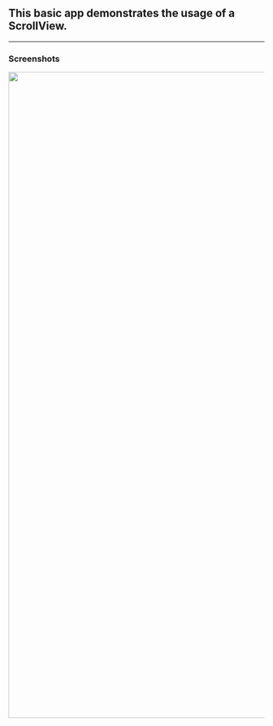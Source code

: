 ## This basic app demonstrates the usage of a ScrollView.
-----------------------------------------------------------

### Screenshots

<img src="screenshots-New/screen1.png" width="578" height="1270"/>

